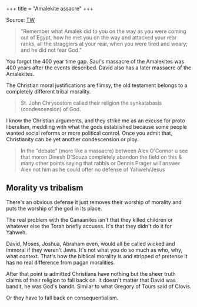 +++
title = "Amalekite assacre"
+++

Source: [TW](https://x.com/GraniRau/status/1977899374823841833)

> "Remember what Amalek did to you on the way as you were coming out of Egypt,  how he met you on the way and attacked your rear ranks, all the stragglers at your rear, when you were tired and weary; and he did not fear God."

You forgot the 400 year time gap. Saul's massacre of the Amalekites was 400 years after the events described. David also has a later massacre of the Amalekites.

The Christian moral justifications are flimsy, the old testament belongs to a completely different tribal morality.

> St. John Chrysostom called their religion the synkatabasis (condescension) of God.

I know the Christian arguments, and they strike me as an excuse for proto liberalism, meddling with what the gods established because some people wanted social reforms or more political control. Once you admit that, Christianity can be yet another condescension or ploy.

> In the "debate" (more like a massacre) between Alex O'Connor u see that moron Dinesh D'Souza completely abandon the field on this & many other points saying that rabbis or Dennis Prager will answer Alex not him as he could offer no defense of Yahweh/Jesus

## Morality vs tribalism
There's an obvious defense it just removes their worship of morality and puts the worship of the god in its place.

The real problem with the Canaanites isn't that they killed children or whatever else the Torah briefly accuses. It's that they didn't do it for Yahweh.

David, Moses, Joshua, Abraham even, would all be called wicked and immoral if they weren't Jews. It's not what you do so much as who, why, what context. That's how the biblical morality is and stripped of pretense it has no real difference from pagan moralities.

After that point is admitted Christians have nothing but the sheer truth claims of their religion to fall back on. It doesn't matter that David was bandit, he was God's bandit. Similar to what Gregory of Tours said of Clovis.

Or they have to fall back on consequentialism.
